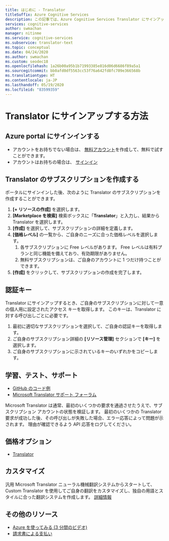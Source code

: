 ```yaml
---
title: はじめに - Translator
titleSuffix: Azure Cognitive Services
description: この記事では、Azure Cognitive Services Translator にサインアップしてサブスクリプション キーを取得する方法について説明します。
services: cognitive-services
author: swmachan
manager: nitinme
ms.service: cognitive-services
ms.subservice: translator-text
ms.topic: conceptual
ms.date: 04/24/2020
ms.author: swmachan
ms.custom: seodec18
ms.openlocfilehash: 1a26b00a95b1b71993385e816d06d6686f89a5a1
ms.sourcegitcommit: bb0afd0df5563cc53f76a642fd8fc709e366568b
ms.translationtype: HT
ms.contentlocale: ja-JP
ms.lasthandoff: 05/19/2020
ms.locfileid: "83599359"
---
```

# <a name="how-to-sign-up-for-translator"></a>Translator にサインアップする方法

## <a name="sign-in-to-the-azure-portal"></a>Azure portal にサインインする

- アカウントをお持ちでない場合は、 [無料アカウント](https://azure.microsoft.com/free/)を作成して、無料で試すことができます。
- アカウントはお持ちの場合は、 [サインイン](https://ms.portal.azure.com/)

## <a name="create-a-subscription-for-translator"></a>Translator のサブスクリプションを作成する

ポータルにサインインした後、次のように Translator のサブスクリプションを作成することができます。

1. **[+ リソースの作成]** を選択します。
1. **[Marketplace を検索]** 検索ボックスに「**Translator**」と入力し、結果から Translator を選択します。
1. **[作成]** を選択して、サブスクリプションの詳細を定義します。
1. **[価格レベル]** の一覧から、ご自身のニーズに合った価格レベルを選択します。
    1. 各サブスクリプションに Free レベルがあります。 Free レベルは有料プランと同じ機能を備えており、有効期限がありません。
    1. 無料サブスクリプションは、ご自身のアカウントに 1 つだけ持つことができます。
1. **[作成]** をクリックして、サブスクリプションの作成を完了します。

## <a name="authentication-key"></a>認証キー

Translator にサインアップするとき、ご自身のサブスクリプションに対して一意の個人用に設定されたアクセス キーを取得します。 このキーは、Translator に対する呼び出しごとに必要です。

1. 最初に適切なサブスクリプションを選択して、ご自身の認証キーを取得します。
1. ご自身のサブスクリプション詳細の **[リソース管理]** セクションで **[キー]** を選択します。
1. ご自身のサブスクリプションに示されているキーのいずれかをコピーします。

## <a name="learn-test-and-get-support"></a>学習、テスト、サポート

- [GitHub のコード例](https://github.com/MicrosoftTranslator)
- [Microsoft Translator サポート フォーラム](https://www.aka.ms/TranslatorForum)

Microsoft Translator は通常、最初のいくつかの要求を通過させたうえで、サブスクリプション アカウントの状態を検証します。 最初のいくつかの Translator 要求が成功した後、その呼び出しが失敗した場合、エラー応答によって問題が示されます。 理由が確認できるよう API 応答をログしてください。

## <a name="pricing-options"></a>価格オプション

- [Translator](https://azure.microsoft.com/pricing/details/cognitive-services/translator-text-api/)

## <a name="customization"></a>カスタマイズ

汎用 Microsoft Translator ニューラル機械翻訳システムからスタートして、Custom Translator を使用してご自身の翻訳をカスタマイズし、独自の用語とスタイルに合った翻訳システムを作成します。 [詳細情報](customization.md)

## <a name="additional-resources"></a>その他のリソース

- [Azure を使ってみる (3 分間のビデオ)](https://azure.microsoft.com/get-started/?b=16.24)
- [請求書による支払い](https://azure.microsoft.com/pricing/invoicing/)
